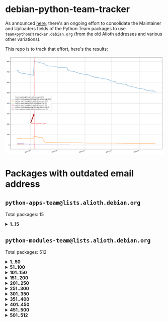 # debian-python-team-tracker



As announced [here](https://lists.debian.org/debian-python/2021/08/msg00006.html), there's an ongoing effort to consolidate the Maintainer and Uploaders fields of the Python Team packages to use `team+python@tracker.debian.org` (from the old Alioth addresses and various other variations).



This repo is to track that effort, here's the results:



![Python team emails](images/python_team_emails.svg)


# Packages with outdated email address

## `python-apps-team@lists.alioth.debian.org`
Total packages: 15
<details>
<summary><b>1..15</b></summary>


| # | Package | Version |
| --- | --- | --- |
| 1 | [ctop](https://tracker.debian.org/ctop) | 1.0.0-2.1 |
| 2 | [db2twitter](https://tracker.debian.org/db2twitter) | 0.6-1.1 |
| 3 | [dodgy](https://tracker.debian.org/dodgy) | 0.1.9-3 |
| 4 | [etm](https://tracker.debian.org/etm) | 3.2.30-1.1 |
| 5 | [firmware-microbit-micropython](https://tracker.debian.org/firmware-microbit-micropython) | 1.0.1-2 |
| 6 | [freealchemist](https://tracker.debian.org/freealchemist) | 0.5-1.1 |
| 7 | [kanboard-cli](https://tracker.debian.org/kanboard-cli) | 0.0.2-1.1 |
| 8 | [lightyears](https://tracker.debian.org/lightyears) | 1.4-2 |
| 9 | [pipenv](https://tracker.debian.org/pipenv) | 11.9.0-1.1 |
| 10 | [prospector](https://tracker.debian.org/prospector) | 1.1.7-2 |
| 11 | [pybik](https://tracker.debian.org/pybik) | 3.0-3.1 |
| 12 | [retweet](https://tracker.debian.org/retweet) | 0.10-1.1 |
| 13 | [sen](https://tracker.debian.org/sen) | 0.6.1-0.1 |
| 14 | [sinntp](https://tracker.debian.org/sinntp) | 1.6-1.2 |
| 15 | [smem](https://tracker.debian.org/smem) | 1.5-1.1 |
</details>

## `python-modules-team@lists.alioth.debian.org`
Total packages: 512
<details>
<summary><b>1..50</b></summary>


| # | Package | Version |
| --- | --- | --- |
| 1 | [anorack](https://tracker.debian.org/anorack) | 0.2.7-1 |
| 2 | [anosql](https://tracker.debian.org/anosql) | 1.0.1-1 |
| 3 | [appdirs](https://tracker.debian.org/appdirs) | 1.4.4-1 |
| 4 | [asn1crypto](https://tracker.debian.org/asn1crypto) | 1.4.0-1 |
| 5 | [astral](https://tracker.debian.org/astral) | 1.6.1-2 |
| 6 | [authres](https://tracker.debian.org/authres) | 1.2.0-2 |
| 7 | [automat](https://tracker.debian.org/automat) | 20.2.0-1 |
| 8 | [azure-cosmos-table-python](https://tracker.debian.org/azure-cosmos-table-python) | 1.0.5+git20191025-5 |
| 9 | [bdist-nsi](https://tracker.debian.org/bdist-nsi) | 0.1.5-2 |
| 10 | [bernhard](https://tracker.debian.org/bernhard) | 0.2.6-2 |
| 11 | [betamax](https://tracker.debian.org/betamax) | 0.8.1-2 |
| 12 | [bibtexparser](https://tracker.debian.org/bibtexparser) | 1.1.0+ds-3 |
| 13 | [binaryornot](https://tracker.debian.org/binaryornot) | 0.4.4+dfsg-4 |
| 14 | [bitstruct](https://tracker.debian.org/bitstruct) | 8.9.0-1 |
| 15 | [case](https://tracker.debian.org/case) | 1.5.3+dfsg-3 |
| 16 | [cerealizer](https://tracker.debian.org/cerealizer) | 0.8.1-3 |
| 17 | [chardet](https://tracker.debian.org/chardet) | 4.0.0-1 |
| 18 | [chargebee-python](https://tracker.debian.org/chargebee-python) | 1.6.6-1 |
| 19 | [codicefiscale](https://tracker.debian.org/codicefiscale) | 0.9+ds0-2 |
| 20 | [colorclass](https://tracker.debian.org/colorclass) | 2.2.0-2.2 |
| 21 | [colorspacious](https://tracker.debian.org/colorspacious) | 1.1.2-2 |
| 22 | [commonmark](https://tracker.debian.org/commonmark) | 0.9.1-3 |
| 23 | [constantly](https://tracker.debian.org/constantly) | 15.1.0-2 |
| 24 | [contextlib2](https://tracker.debian.org/contextlib2) | 0.6.0.post1-1 |
| 25 | [cookiecutter](https://tracker.debian.org/cookiecutter) | 1.7.3-1 |
| 26 | [coreapi](https://tracker.debian.org/coreapi) | 2.3.3-4 |
| 27 | [coreschema](https://tracker.debian.org/coreschema) | 0.0.4-3 |
| 28 | [cov-core](https://tracker.debian.org/cov-core) | 1.15.0-3 |
| 29 | [cppy](https://tracker.debian.org/cppy) | 1.1.0-2 |
| 30 | [cram](https://tracker.debian.org/cram) | 0.7-4 |
| 31 | [cssutils](https://tracker.debian.org/cssutils) | 1.0.2-3 |
| 32 | [d2to1](https://tracker.debian.org/d2to1) | 0.2.12-2 |
| 33 | [deap](https://tracker.debian.org/deap) | 1.3.1-2 |
| 34 | [debiancontributors](https://tracker.debian.org/debiancontributors) | 0.7.8-2 |
| 35 | [devpi-common](https://tracker.debian.org/devpi-common) | 3.2.2-1.1 |
| 36 | [django-ajax-selects](https://tracker.debian.org/django-ajax-selects) | 1.7.0-3 |
| 37 | [django-bitfield](https://tracker.debian.org/django-bitfield) | 1.9.6-2 |
| 38 | [django-dirtyfields](https://tracker.debian.org/django-dirtyfields) | 1.3.1-2 |
| 39 | [django-environ](https://tracker.debian.org/django-environ) | 0.4.4-2 |
| 40 | [django-filter](https://tracker.debian.org/django-filter) | 2.4.0-1 |
| 41 | [django-hvad](https://tracker.debian.org/django-hvad) | 1.8.0-1.1 |
| 42 | [django-js-reverse](https://tracker.debian.org/django-js-reverse) | 0.7.3-1.1 |
| 43 | [django-macaddress](https://tracker.debian.org/django-macaddress) | 1.5.0-2 |
| 44 | [django-memoize](https://tracker.debian.org/django-memoize) | 2.2.0+dfsg-1 |
| 45 | [django-nose](https://tracker.debian.org/django-nose) | 1.4.6-2.1 |
| 46 | [django-notification](https://tracker.debian.org/django-notification) | 1.2.0-3 |
| 47 | [django-pagination](https://tracker.debian.org/django-pagination) | 1.0.7-4 |
| 48 | [django-paintstore](https://tracker.debian.org/django-paintstore) | 0.2-4 |
| 49 | [django-picklefield](https://tracker.debian.org/django-picklefield) | 3.0.1-1 |
| 50 | [django-pipeline](https://tracker.debian.org/django-pipeline) | 1.6.14-3 |
</details>
<details>
<summary><b>51..100</b></summary>

| # | Package | Version |
| --- | --- | --- |
| 51 | [django-q](https://tracker.debian.org/django-q) | 1.2.1-1 |
| 52 | [django-recurrence](https://tracker.debian.org/django-recurrence) | 1.10.3-1 |
| 53 | [django-simple-redis-admin](https://tracker.debian.org/django-simple-redis-admin) | 1.4.0-2 |
| 54 | [django-stronghold](https://tracker.debian.org/django-stronghold) | 0.3.0+debian-2 |
| 55 | [django-webpack-loader](https://tracker.debian.org/django-webpack-loader) | 0.6.0-2 |
| 56 | [django-wkhtmltopdf](https://tracker.debian.org/django-wkhtmltopdf) | 3.3.0-1 |
| 57 | [django-xmlrpc](https://tracker.debian.org/django-xmlrpc) | 0.1.8-2 |
| 58 | [djangorestframework-api-key](https://tracker.debian.org/djangorestframework-api-key) | 2.0.0-2 |
| 59 | [dkimpy](https://tracker.debian.org/dkimpy) | 1.0.5-1 |
| 60 | [dnsdiag](https://tracker.debian.org/dnsdiag) | 1.7.0-1.1 |
| 61 | [dockerpty](https://tracker.debian.org/dockerpty) | 0.4.1-2 |
| 62 | [dominate](https://tracker.debian.org/dominate) | 2.3.1-2 |
| 63 | [drf-generators](https://tracker.debian.org/drf-generators) | 0.5.0-1 |
| 64 | [elasticsearch-curator](https://tracker.debian.org/elasticsearch-curator) | 5.8.1-1 |
| 65 | [enum34](https://tracker.debian.org/enum34) | 1.1.6-4 |
| 66 | [enzyme](https://tracker.debian.org/enzyme) | 0.4.1-2 |
| 67 | [exam](https://tracker.debian.org/exam) | 0.10.5-3 |
| 68 | [factory-boy](https://tracker.debian.org/factory-boy) | 2.11.1-3 |
| 69 | [faker](https://tracker.debian.org/faker) | 0.9.3-0.1 |
| 70 | [fakesleep](https://tracker.debian.org/fakesleep) | 0.1-2 |
| 71 | [fastchunking](https://tracker.debian.org/fastchunking) | 0.0.3-2 |
| 72 | [feedgenerator](https://tracker.debian.org/feedgenerator) | 1.9-2 |
| 73 | [flake8-polyfill](https://tracker.debian.org/flake8-polyfill) | 1.0.2-2 |
| 74 | [flask-api](https://tracker.debian.org/flask-api) | 1.1+dfsg-1.1 |
| 75 | [flask-babelex](https://tracker.debian.org/flask-babelex) | 0.9.4-1 |
| 76 | [flask-bcrypt](https://tracker.debian.org/flask-bcrypt) | 0.7.1-2 |
| 77 | [flask-compress](https://tracker.debian.org/flask-compress) | 1.4.0-3 |
| 78 | [flask-gravatar](https://tracker.debian.org/flask-gravatar) | 0.4.2-2 |
| 79 | [flask-htmlmin](https://tracker.debian.org/flask-htmlmin) | 1.3.2-2 |
| 80 | [flask-ldapconn](https://tracker.debian.org/flask-ldapconn) | 0.7.2-1.1 |
| 81 | [flask-limiter](https://tracker.debian.org/flask-limiter) | 1.0.1-2 |
| 82 | [flask-login](https://tracker.debian.org/flask-login) | 0.5.0-1 |
| 83 | [flask-mail](https://tracker.debian.org/flask-mail) | 0.9.1+dfsg1-1.1 |
| 84 | [flask-mongoengine](https://tracker.debian.org/flask-mongoengine) | 0.9.3-4 |
| 85 | [flask-multistatic](https://tracker.debian.org/flask-multistatic) | 1.0-2 |
| 86 | [flask-script](https://tracker.debian.org/flask-script) | 2.0.6-2 |
| 87 | [flask-silk](https://tracker.debian.org/flask-silk) | 0.2-18 |
| 88 | [flask-wtf](https://tracker.debian.org/flask-wtf) | 0.14.3-1 |
| 89 | [flufl.bounce](https://tracker.debian.org/flufl.bounce) | 3.0.1-1 |
| 90 | [flufl.enum](https://tracker.debian.org/flufl.enum) | 4.1.1-3 |
| 91 | [flufl.i18n](https://tracker.debian.org/flufl.i18n) | 3.0.1-1 |
| 92 | [flufl.lock](https://tracker.debian.org/flufl.lock) | 5.0.1-1 |
| 93 | [flufl.password](https://tracker.debian.org/flufl.password) | 1.3-3 |
| 94 | [flufl.testing](https://tracker.debian.org/flufl.testing) | 0.7-2 |
| 95 | [gerritlib](https://tracker.debian.org/gerritlib) | 0.8.0-2 |
| 96 | [gmplot](https://tracker.debian.org/gmplot) | 1.2.0-2 |
| 97 | [gtextfsm](https://tracker.debian.org/gtextfsm) | 1.1.0-2 |
| 98 | [gtts](https://tracker.debian.org/gtts) | 2.0.3-1 |
| 99 | [gtts-token](https://tracker.debian.org/gtts-token) | 1.1.3-1 |
| 100 | [guzzle-sphinx-theme](https://tracker.debian.org/guzzle-sphinx-theme) | 0.7.11-5 |
</details>
<details>
<summary><b>101..150</b></summary>

| # | Package | Version |
| --- | --- | --- |
| 101 | [hachoir](https://tracker.debian.org/hachoir) | 3.1.0+dfsg-3 |
| 102 | [haproxy-log-analysis](https://tracker.debian.org/haproxy-log-analysis) | 2.0~b0-2 |
| 103 | [heapdict](https://tracker.debian.org/heapdict) | 1.0.1-1 |
| 104 | [hiro](https://tracker.debian.org/hiro) | 0.5-2 |
| 105 | [hypothesis-auto](https://tracker.debian.org/hypothesis-auto) | 1.1.4-2 |
| 106 | [importmagic](https://tracker.debian.org/importmagic) | 0.1.7-2 |
| 107 | [inflection](https://tracker.debian.org/inflection) | 0.3.1-2 |
| 108 | [json-tricks](https://tracker.debian.org/json-tricks) | 3.11.0-2 |
| 109 | [jsonhyperschema-codec](https://tracker.debian.org/jsonhyperschema-codec) | 1.0.3-2 |
| 110 | [junos-eznc](https://tracker.debian.org/junos-eznc) | 2.1.7-3 |
| 111 | [jupyter-sphinx-theme](https://tracker.debian.org/jupyter-sphinx-theme) | 0.0.6+ds1-10 |
| 112 | [kitchen](https://tracker.debian.org/kitchen) | 1.2.6-2 |
| 113 | [kivy](https://tracker.debian.org/kivy) | 1.11.0-2 |
| 114 | [lazr.delegates](https://tracker.debian.org/lazr.delegates) | 2.0.3-2 |
| 115 | [lazr.smtptest](https://tracker.debian.org/lazr.smtptest) | 2.0.3-2 |
| 116 | [lexicon](https://tracker.debian.org/lexicon) | 3.3.17-1 |
| 117 | [libthumbor](https://tracker.debian.org/libthumbor) | 1.3.3-2 |
| 118 | [logilab-constraint](https://tracker.debian.org/logilab-constraint) | 0.6.0-2 |
| 119 | [mako](https://tracker.debian.org/mako) | 1.1.3+ds1-2 |
| 120 | [manuel](https://tracker.debian.org/manuel) | 1.10.1-2 |
| 121 | [mercurial-extension-utils](https://tracker.debian.org/mercurial-extension-utils) | 1.5.1-3 |
| 122 | [mercurial-keyring](https://tracker.debian.org/mercurial-keyring) | 1.3.1-3 |
| 123 | [milksnake](https://tracker.debian.org/milksnake) | 0.1.5-1 |
| 124 | [mimerender](https://tracker.debian.org/mimerender) | 0.6.0-2 |
| 125 | [mmllib](https://tracker.debian.org/mmllib) | 0.3.0.post1-2 |
| 126 | [mockldap](https://tracker.debian.org/mockldap) | 0.3.0-4 |
| 127 | [modernize](https://tracker.debian.org/modernize) | 0.7-2 |
| 128 | [moksha.common](https://tracker.debian.org/moksha.common) | 1.2.5-4 |
| 129 | [mrtparse](https://tracker.debian.org/mrtparse) | 1.6-2 |
| 130 | [musicbrainzngs](https://tracker.debian.org/musicbrainzngs) | 0.7.1-2 |
| 131 | [mutagen](https://tracker.debian.org/mutagen) | 1.45.1-2 |
| 132 | [mwic](https://tracker.debian.org/mwic) | 0.7.8-1 |
| 133 | [mysql-connector-python](https://tracker.debian.org/mysql-connector-python) | 8.0.15-2 |
| 134 | [nb2plots](https://tracker.debian.org/nb2plots) | 0.6-2 |
| 135 | [netmiko](https://tracker.debian.org/netmiko) | 2.4.2-1 |
| 136 | [networkx](https://tracker.debian.org/networkx) | 2.5+ds-2 |
| 137 | [nose2](https://tracker.debian.org/nose2) | 0.9.2-1 |
| 138 | [nose2-cov](https://tracker.debian.org/nose2-cov) | 1.0a4-3 |
| 139 | [ntplib](https://tracker.debian.org/ntplib) | 0.3.3-2 |
| 140 | [numpy-stl](https://tracker.debian.org/numpy-stl) | 2.9.0-1 |
| 141 | [numpydoc](https://tracker.debian.org/numpydoc) | 1.1.0-3 |
| 142 | [obsub](https://tracker.debian.org/obsub) | 0.2-4 |
| 143 | [okasha](https://tracker.debian.org/okasha) | 0.2.4-4 |
| 144 | [overpass](https://tracker.debian.org/overpass) | 0.7-1 |
| 145 | [pastescript](https://tracker.debian.org/pastescript) | 2.0.2-4 |
| 146 | [pep8](https://tracker.debian.org/pep8) | 1.7.1-9 |
| 147 | [pep8-naming](https://tracker.debian.org/pep8-naming) | 0.10.0-1 |
| 148 | [pg8000](https://tracker.debian.org/pg8000) | 1.10.6-2 |
| 149 | [pidcat](https://tracker.debian.org/pidcat) | 2.1.0-4 |
| 150 | [pilkit](https://tracker.debian.org/pilkit) | 2.0-3 |
</details>
<details>
<summary><b>151..200</b></summary>

| # | Package | Version |
| --- | --- | --- |
| 151 | [plastex](https://tracker.debian.org/plastex) | 2.1-2 |
| 152 | [portio](https://tracker.debian.org/portio) | 0.5-4 |
| 153 | [power](https://tracker.debian.org/power) | 1.4+dfsg-4 |
| 154 | [pprintpp](https://tracker.debian.org/pprintpp) | 0.4.0-2 |
| 155 | [preggy](https://tracker.debian.org/preggy) | 1.4.4-1 |
| 156 | [ptable](https://tracker.debian.org/ptable) | 0.9.2-2 |
| 157 | [py-radix](https://tracker.debian.org/py-radix) | 0.10.0-3 |
| 158 | [py3dns](https://tracker.debian.org/py3dns) | 3.2.1-1 |
| 159 | [pyasn1](https://tracker.debian.org/pyasn1) | 0.4.8-1 |
| 160 | [pybindgen](https://tracker.debian.org/pybindgen) | 0.20.0+dfsg1-2 |
| 161 | [pycallgraph](https://tracker.debian.org/pycallgraph) | 1.1.3-1.2 |
| 162 | [pyclamd](https://tracker.debian.org/pyclamd) | 0.4.0-2 |
| 163 | [pycodestyle](https://tracker.debian.org/pycodestyle) | 2.6.0-1 |
| 164 | [pycxx](https://tracker.debian.org/pycxx) | 7.1.4-0.2 |
| 165 | [pydbus](https://tracker.debian.org/pydbus) | 0.6.0-4 |
| 166 | [pydenticon](https://tracker.debian.org/pydenticon) | 0.3.1-2 |
| 167 | [pydispatcher](https://tracker.debian.org/pydispatcher) | 2.0.5-2 |
| 168 | [pydle](https://tracker.debian.org/pydle) | 0.9.4-2 |
| 169 | [pyeapi](https://tracker.debian.org/pyeapi) | 0.8.1-2 |
| 170 | [pyee](https://tracker.debian.org/pyee) | 7.0.2-1 |
| 171 | [pyenchant](https://tracker.debian.org/pyenchant) | 3.2.0-1 |
| 172 | [pyfg](https://tracker.debian.org/pyfg) | 0.50-2 |
| 173 | [pyfiglet](https://tracker.debian.org/pyfiglet) | 0.8.0+dfsg-1 |
| 174 | [pyfribidi](https://tracker.debian.org/pyfribidi) | 0.12.0+repack-7 |
| 175 | [pygeoif](https://tracker.debian.org/pygeoif) | 0.7-2 |
| 176 | [pygtail](https://tracker.debian.org/pygtail) | 0.6.1-2 |
| 177 | [pygtkspellcheck](https://tracker.debian.org/pygtkspellcheck) | 4.0.5-2 |
| 178 | [pyinotify](https://tracker.debian.org/pyinotify) | 0.9.6-1.3 |
| 179 | [pyiosxr](https://tracker.debian.org/pyiosxr) | 0.52-1.1 |
| 180 | [pyjavaproperties](https://tracker.debian.org/pyjavaproperties) | 0.7-2 |
| 181 | [pyjokes](https://tracker.debian.org/pyjokes) | 0.5.0-3 |
| 182 | [pykcs11](https://tracker.debian.org/pykcs11) | 1.5.10-1 |
| 183 | [pylama](https://tracker.debian.org/pylama) | 7.4.3-3 |
| 184 | [pylibmc](https://tracker.debian.org/pylibmc) | 1.5.2-3 |
| 185 | [pylint-celery](https://tracker.debian.org/pylint-celery) | 0.3-5 |
| 186 | [pylint-common](https://tracker.debian.org/pylint-common) | 0.2.5-4 |
| 187 | [pylint-django](https://tracker.debian.org/pylint-django) | 2.0.13-1 |
| 188 | [pylint-flask](https://tracker.debian.org/pylint-flask) | 0.5-4 |
| 189 | [pylint-plugin-utils](https://tracker.debian.org/pylint-plugin-utils) | 0.6-1 |
| 190 | [pymacs](https://tracker.debian.org/pymacs) | 0.25-3 |
| 191 | [pymodbus](https://tracker.debian.org/pymodbus) | 2.1.0+dfsg-2 |
| 192 | [pynag](https://tracker.debian.org/pynag) | 1.1.2+dfsg-2 |
| 193 | [pynliner](https://tracker.debian.org/pynliner) | 0.8.0-2 |
| 194 | [pyopengl](https://tracker.debian.org/pyopengl) | 3.1.5+dfsg-1 |
| 195 | [pyparsing](https://tracker.debian.org/pyparsing) | 2.4.7-1 |
| 196 | [pyprind](https://tracker.debian.org/pyprind) | 2.11.2-2 |
| 197 | [pyquery](https://tracker.debian.org/pyquery) | 1.2.9-4 |
| 198 | [pyrad](https://tracker.debian.org/pyrad) | 2.1-2 |
| 199 | [pyrsistent](https://tracker.debian.org/pyrsistent) | 0.15.5-1 |
| 200 | [pysimplesoap](https://tracker.debian.org/pysimplesoap) | 1.16.2-3 |
</details>
<details>
<summary><b>201..250</b></summary>

| # | Package | Version |
| --- | --- | --- |
| 201 | [pysmi](https://tracker.debian.org/pysmi) | 0.3.2-2 |
| 202 | [pysodium](https://tracker.debian.org/pysodium) | 0.7.0-2 |
| 203 | [pyspf](https://tracker.debian.org/pyspf) | 2.0.14-2 |
| 204 | [pysrt](https://tracker.debian.org/pysrt) | 1.0.1-2 |
| 205 | [pyssim](https://tracker.debian.org/pyssim) | 0.2-2 |
| 206 | [pytaglib](https://tracker.debian.org/pytaglib) | 0.3.6+dfsg-2 |
| 207 | [pytds](https://tracker.debian.org/pytds) | 1.10.0-1 |
| 208 | [pytest-bdd](https://tracker.debian.org/pytest-bdd) | 3.2.1-1 |
| 209 | [pytest-cookies](https://tracker.debian.org/pytest-cookies) | 0.4.0-1 |
| 210 | [pytest-django](https://tracker.debian.org/pytest-django) | 3.5.1-1 |
| 211 | [pytest-expect](https://tracker.debian.org/pytest-expect) | 1.1.0-2 |
| 212 | [pytest-httpbin](https://tracker.debian.org/pytest-httpbin) | 1.0.0-2 |
| 213 | [pytest-instafail](https://tracker.debian.org/pytest-instafail) | 0.4.2-1 |
| 214 | [pytest-runner](https://tracker.debian.org/pytest-runner) | 2.11.1-1.2 |
| 215 | [pytest-sugar](https://tracker.debian.org/pytest-sugar) | 0.9.4-1 |
| 216 | [pytest-tornado](https://tracker.debian.org/pytest-tornado) | 0.8.1-1 |
| 217 | [pytest-vcr](https://tracker.debian.org/pytest-vcr) | 1.0.2-2 |
| 218 | [python-activipy](https://tracker.debian.org/python-activipy) | 0.1-7 |
| 219 | [python-adal](https://tracker.debian.org/python-adal) | 1.2.2-1 |
| 220 | [python-aiohttp-session](https://tracker.debian.org/python-aiohttp-session) | 2.9.0-2 |
| 221 | [python-aioinflux](https://tracker.debian.org/python-aioinflux) | 0.9.0-2 |
| 222 | [python-aiomeasures](https://tracker.debian.org/python-aiomeasures) | 0.5.14-3 |
| 223 | [python-amqplib](https://tracker.debian.org/python-amqplib) | 1.0.2-2 |
| 224 | [python-apptools](https://tracker.debian.org/python-apptools) | 4.5.0-1.1 |
| 225 | [python-aptly](https://tracker.debian.org/python-aptly) | 0.12.10-2 |
| 226 | [python-args](https://tracker.debian.org/python-args) | 0.1.0-3 |
| 227 | [python-arpy](https://tracker.debian.org/python-arpy) | 1.1.1-4 |
| 228 | [python-astor](https://tracker.debian.org/python-astor) | 0.8.1-1 |
| 229 | [python-base58](https://tracker.debian.org/python-base58) | 1.0.3-1.1 |
| 230 | [python-bcdoc](https://tracker.debian.org/python-bcdoc) | 0.16.0-2 |
| 231 | [python-bitbucket-api](https://tracker.debian.org/python-bitbucket-api) | 0.5.0-3 |
| 232 | [python-box](https://tracker.debian.org/python-box) | 3.4.6-2 |
| 233 | [python-btrees](https://tracker.debian.org/python-btrees) | 4.3.1-2 |
| 234 | [python-cerberus](https://tracker.debian.org/python-cerberus) | 1.3.2-1 |
| 235 | [python-click-log](https://tracker.debian.org/python-click-log) | 0.2.1-2 |
| 236 | [python-clint](https://tracker.debian.org/python-clint) | 0.5.1-3 |
| 237 | [python-cluster](https://tracker.debian.org/python-cluster) | 1.3.3-3 |
| 238 | [python-cmarkgfm](https://tracker.debian.org/python-cmarkgfm) | 0.4.2-1 |
| 239 | [python-coloredlogs](https://tracker.debian.org/python-coloredlogs) | 7.3-2 |
| 240 | [python-colour](https://tracker.debian.org/python-colour) | 0.1.5-2 |
| 241 | [python-consul](https://tracker.debian.org/python-consul) | 0.7.1-1.1 |
| 242 | [python-cookies](https://tracker.debian.org/python-cookies) | 2.2.1-3 |
| 243 | [python-cpuinfo](https://tracker.debian.org/python-cpuinfo) | 5.0.0-2 |
| 244 | [python-crcmod](https://tracker.debian.org/python-crcmod) | 1.7+dfsg-2 |
| 245 | [python-cs](https://tracker.debian.org/python-cs) | 2.7.1-1 |
| 246 | [python-dbfread](https://tracker.debian.org/python-dbfread) | 2.0.7-3 |
| 247 | [python-decorator](https://tracker.debian.org/python-decorator) | 4.4.2-2 |
| 248 | [python-demjson](https://tracker.debian.org/python-demjson) | 2.2.4-5 |
| 249 | [python-diaspy](https://tracker.debian.org/python-diaspy) | 0.6.0-2 |
| 250 | [python-dict2xml](https://tracker.debian.org/python-dict2xml) | 1.7.0-1 |
</details>
<details>
<summary><b>251..300</b></summary>

| # | Package | Version |
| --- | --- | --- |
| 251 | [python-dictobj](https://tracker.debian.org/python-dictobj) | 0.4-4 |
| 252 | [python-distutils-extra](https://tracker.debian.org/python-distutils-extra) | 2.45 |
| 253 | [python-django-casclient](https://tracker.debian.org/python-django-casclient) | 1.5.3-1 |
| 254 | [python-django-etcd-settings](https://tracker.debian.org/python-django-etcd-settings) | 0.1.13+dfsg-3 |
| 255 | [python-django-gravatar2](https://tracker.debian.org/python-django-gravatar2) | 1.4.4-2 |
| 256 | [python-django-jsonfield](https://tracker.debian.org/python-django-jsonfield) | 1.4.0-2 |
| 257 | [python-django-push-notifications](https://tracker.debian.org/python-django-push-notifications) | 1.4.1-1 |
| 258 | [python-django-simple-history](https://tracker.debian.org/python-django-simple-history) | 2.7.0-1.1 |
| 259 | [python-doubleratchet](https://tracker.debian.org/python-doubleratchet) | 0.6.0-2 |
| 260 | [python-dpkt](https://tracker.debian.org/python-dpkt) | 1.9.2-2 |
| 261 | [python-easywebdav](https://tracker.debian.org/python-easywebdav) | 1.2.0-8 |
| 262 | [python-envisage](https://tracker.debian.org/python-envisage) | 4.9.0-2.1 |
| 263 | [python-envparse](https://tracker.debian.org/python-envparse) | 0.2.0-2 |
| 264 | [python-envs](https://tracker.debian.org/python-envs) | 1.2.6-1.1 |
| 265 | [python-epc](https://tracker.debian.org/python-epc) | 0.0.5-3 |
| 266 | [python-etcd](https://tracker.debian.org/python-etcd) | 0.4.5-2 |
| 267 | [python-ethtool](https://tracker.debian.org/python-ethtool) | 0.14-3 |
| 268 | [python-ewmh](https://tracker.debian.org/python-ewmh) | 0.1.6-2 |
| 269 | [python-exotel](https://tracker.debian.org/python-exotel) | 0.1.5-2 |
| 270 | [python-feather-format](https://tracker.debian.org/python-feather-format) | 0.3.1+dfsg1-4 |
| 271 | [python-flaky](https://tracker.debian.org/python-flaky) | 3.7.0-1 |
| 272 | [python-flask-marshmallow](https://tracker.debian.org/python-flask-marshmallow) | 0.10.1-4 |
| 273 | [python-flask-seeder](https://tracker.debian.org/python-flask-seeder) | 0.1~a2-2 |
| 274 | [python-genty](https://tracker.debian.org/python-genty) | 1.3.2-1 |
| 275 | [python-geoip](https://tracker.debian.org/python-geoip) | 1.3.2-3 |
| 276 | [python-geoip2](https://tracker.debian.org/python-geoip2) | 2.9.0+dfsg1-2 |
| 277 | [python-gflags](https://tracker.debian.org/python-gflags) | 1.5.1-7 |
| 278 | [python-glob2](https://tracker.debian.org/python-glob2) | 0.5-3 |
| 279 | [python-hashids](https://tracker.debian.org/python-hashids) | 1.3.1-1 |
| 280 | [python-hidapi](https://tracker.debian.org/python-hidapi) | 0.9.0.post3-2 |
| 281 | [python-hiredis](https://tracker.debian.org/python-hiredis) | 1.0.1-1 |
| 282 | [python-hpilo](https://tracker.debian.org/python-hpilo) | 4.3-3 |
| 283 | [python-html2text](https://tracker.debian.org/python-html2text) | 2020.1.16-1 |
| 284 | [python-http-parser](https://tracker.debian.org/python-http-parser) | 0.9.0-1 |
| 285 | [python-httptools](https://tracker.debian.org/python-httptools) | 0.1.1-1 |
| 286 | [python-icalendar](https://tracker.debian.org/python-icalendar) | 4.0.3-4 |
| 287 | [python-iniparse](https://tracker.debian.org/python-iniparse) | 0.4-3 |
| 288 | [python-ipaddress](https://tracker.debian.org/python-ipaddress) | 1.0.23-1 |
| 289 | [python-ipfix](https://tracker.debian.org/python-ipfix) | 0.9.7-2 |
| 290 | [python-irodsclient](https://tracker.debian.org/python-irodsclient) | 0.8.1-2 |
| 291 | [python-isc-dhcp-leases](https://tracker.debian.org/python-isc-dhcp-leases) | 0.9.1-2 |
| 292 | [python-iso3166](https://tracker.debian.org/python-iso3166) | 0.8.git20170319-2 |
| 293 | [python-isoweek](https://tracker.debian.org/python-isoweek) | 1.3.3-3 |
| 294 | [python-jmespath](https://tracker.debian.org/python-jmespath) | 0.10.0-1 |
| 295 | [python-jsonrpc](https://tracker.debian.org/python-jsonrpc) | 1.13.0-1 |
| 296 | [python-junit-xml](https://tracker.debian.org/python-junit-xml) | 1.9-1 |
| 297 | [python-kanboard](https://tracker.debian.org/python-kanboard) | 1.0.1-1.1 |
| 298 | [python-langdetect](https://tracker.debian.org/python-langdetect) | 1.0.7-4 |
| 299 | [python-ldap](https://tracker.debian.org/python-ldap) | 3.2.0-4 |
| 300 | [python-ldapdomaindump](https://tracker.debian.org/python-ldapdomaindump) | 0.9.3-1 |
</details>
<details>
<summary><b>301..350</b></summary>

| # | Package | Version |
| --- | --- | --- |
| 301 | [python-libguess](https://tracker.debian.org/python-libguess) | 1.1-4 |
| 302 | [python-logfury](https://tracker.debian.org/python-logfury) | 0.1.2-4 |
| 303 | [python-lupa](https://tracker.debian.org/python-lupa) | 1.9+dfsg-1 |
| 304 | [python-mailer](https://tracker.debian.org/python-mailer) | 0.8.1-4 |
| 305 | [python-mastodon](https://tracker.debian.org/python-mastodon) | 1.5.1-1 |
| 306 | [python-mccabe](https://tracker.debian.org/python-mccabe) | 0.6.1-3 |
| 307 | [python-measurement](https://tracker.debian.org/python-measurement) | 2.0.1-2 |
| 308 | [python-meld3](https://tracker.debian.org/python-meld3) | 1.0.2-3 |
| 309 | [python-mnemonic](https://tracker.debian.org/python-mnemonic) | 0.19-1 |
| 310 | [python-model-mommy](https://tracker.debian.org/python-model-mommy) | 1.6.0-2 |
| 311 | [python-morris](https://tracker.debian.org/python-morris) | 1.2-2 |
| 312 | [python-mpegdash](https://tracker.debian.org/python-mpegdash) | 0.2.0-1 |
| 313 | [python-multidict](https://tracker.debian.org/python-multidict) | 5.1.0-1 |
| 314 | [python-munch](https://tracker.debian.org/python-munch) | 2.3.2-2 |
| 315 | [python-murmurhash](https://tracker.debian.org/python-murmurhash) | 1.0.2-1 |
| 316 | [python-nine](https://tracker.debian.org/python-nine) | 1.1.0-1 |
| 317 | [python-noise](https://tracker.debian.org/python-noise) | 1.2.3-3 |
| 318 | [python-notify2](https://tracker.debian.org/python-notify2) | 0.3-4 |
| 319 | [python-ntlm-auth](https://tracker.debian.org/python-ntlm-auth) | 1.4.0-1 |
| 320 | [python-oauth](https://tracker.debian.org/python-oauth) | 1.0.1-6 |
| 321 | [python-offtrac](https://tracker.debian.org/python-offtrac) | 0.1.0-2.1 |
| 322 | [python-opcua](https://tracker.debian.org/python-opcua) | 0.98.11-1 |
| 323 | [python-openid-cla](https://tracker.debian.org/python-openid-cla) | 1.2-2 |
| 324 | [python-openid-teams](https://tracker.debian.org/python-openid-teams) | 1.2-2 |
| 325 | [python-openidc-client](https://tracker.debian.org/python-openidc-client) | 0.6.0-1.1 |
| 326 | [python-opentimestamps](https://tracker.debian.org/python-opentimestamps) | 0.4.1-1 |
| 327 | [python-padme](https://tracker.debian.org/python-padme) | 1.1.1-3 |
| 328 | [python-pampy](https://tracker.debian.org/python-pampy) | 1.8.4-2 |
| 329 | [python-path-and-address](https://tracker.debian.org/python-path-and-address) | 2.0.1-2 |
| 330 | [python-pathtools](https://tracker.debian.org/python-pathtools) | 0.1.2-4 |
| 331 | [python-paypal](https://tracker.debian.org/python-paypal) | 1.2.5-3 |
| 332 | [python-peakutils](https://tracker.debian.org/python-peakutils) | 1.3.3+ds-2 |
| 333 | [python-pem](https://tracker.debian.org/python-pem) | 19.1.0-1 |
| 334 | [python-persistent](https://tracker.debian.org/python-persistent) | 4.6.4-0.2 |
| 335 | [python-pex](https://tracker.debian.org/python-pex) | 1.1.14-3.1 |
| 336 | [python-pgpdump](https://tracker.debian.org/python-pgpdump) | 1.5-2 |
| 337 | [python-pgspecial](https://tracker.debian.org/python-pgspecial) | 1.11.10+dfsg1-1 |
| 338 | [python-phonenumbers](https://tracker.debian.org/python-phonenumbers) | 8.12.1-1 |
| 339 | [python-picklable-itertools](https://tracker.debian.org/python-picklable-itertools) | 0.1.1-3 |
| 340 | [python-plaster](https://tracker.debian.org/python-plaster) | 1.0-2 |
| 341 | [python-plaster-pastedeploy](https://tracker.debian.org/python-plaster-pastedeploy) | 0.5-3 |
| 342 | [python-prctl](https://tracker.debian.org/python-prctl) | 1.7-2 |
| 343 | [python-preshed](https://tracker.debian.org/python-preshed) | 3.0.2-1 |
| 344 | [python-pretend](https://tracker.debian.org/python-pretend) | 1.0.9-1 |
| 345 | [python-prettylog](https://tracker.debian.org/python-prettylog) | 0.1.0-2 |
| 346 | [python-priority](https://tracker.debian.org/python-priority) | 1.3.0-3 |
| 347 | [python-progressbar](https://tracker.debian.org/python-progressbar) | 2.5-2 |
| 348 | [python-pskc](https://tracker.debian.org/python-pskc) | 1.1-3 |
| 349 | [python-py-zipkin](https://tracker.debian.org/python-py-zipkin) | 0.15.0-1.1 |
| 350 | [python-pyasn1-modules](https://tracker.debian.org/python-pyasn1-modules) | 0.2.1-1 |
</details>
<details>
<summary><b>351..400</b></summary>

| # | Package | Version |
| --- | --- | --- |
| 351 | [python-pyface](https://tracker.debian.org/python-pyface) | 6.1.2-2 |
| 352 | [python-pyftpdlib](https://tracker.debian.org/python-pyftpdlib) | 1.5.4-2 |
| 353 | [python-pygerrit2](https://tracker.debian.org/python-pygerrit2) | 2.0.4-2 |
| 354 | [python-pypump](https://tracker.debian.org/python-pypump) | 0.7-3 |
| 355 | [python-pysnmp4-apps](https://tracker.debian.org/python-pysnmp4-apps) | 0.3.2-2.2 |
| 356 | [python-pysnmp4-mibs](https://tracker.debian.org/python-pysnmp4-mibs) | 0.1.3-3 |
| 357 | [python-pytest-benchmark](https://tracker.debian.org/python-pytest-benchmark) | 3.2.2-2 |
| 358 | [python-pyvmomi](https://tracker.debian.org/python-pyvmomi) | 6.7.1-3 |
| 359 | [python-rarfile](https://tracker.debian.org/python-rarfile) | 3.1-1 |
| 360 | [python-ratelimiter](https://tracker.debian.org/python-ratelimiter) | 1.2.0.post0-1 |
| 361 | [python-redisearch-py](https://tracker.debian.org/python-redisearch-py) | 1.0.0-1 |
| 362 | [python-releases](https://tracker.debian.org/python-releases) | 1.6.3-1 |
| 363 | [python-repoze.lru](https://tracker.debian.org/python-repoze.lru) | 0.7-2 |
| 364 | [python-repoze.sphinx.autointerface](https://tracker.debian.org/python-repoze.sphinx.autointerface) | 0.8-0.2 |
| 365 | [python-repoze.tm2](https://tracker.debian.org/python-repoze.tm2) | 2.0-2 |
| 366 | [python-requests-ntlm](https://tracker.debian.org/python-requests-ntlm) | 1.1.0-1.1 |
| 367 | [python-requirements-detector](https://tracker.debian.org/python-requirements-detector) | 0.6-2 |
| 368 | [python-restless](https://tracker.debian.org/python-restless) | 2.1.1-2 |
| 369 | [python-rpaths](https://tracker.debian.org/python-rpaths) | 0.13-1.1 |
| 370 | [python-rply](https://tracker.debian.org/python-rply) | 0.7.7-2 |
| 371 | [python-schedutils](https://tracker.debian.org/python-schedutils) | 0.6-2.1 |
| 372 | [python-schema](https://tracker.debian.org/python-schema) | 0.6.7-3 |
| 373 | [python-schroot](https://tracker.debian.org/python-schroot) | 0.4-4 |
| 374 | [python-scp](https://tracker.debian.org/python-scp) | 0.13.0-2 |
| 375 | [python-scrapy-djangoitem](https://tracker.debian.org/python-scrapy-djangoitem) | 1.1.1-4 |
| 376 | [python-scripttest](https://tracker.debian.org/python-scripttest) | 1.3-3 |
| 377 | [python-scruffy](https://tracker.debian.org/python-scruffy) | 0.3.3-2 |
| 378 | [python-sdnotify](https://tracker.debian.org/python-sdnotify) | 0.3.1-2 |
| 379 | [python-serverfiles](https://tracker.debian.org/python-serverfiles) | 0.3.0-1 |
| 380 | [python-service-identity](https://tracker.debian.org/python-service-identity) | 18.1.0-6 |
| 381 | [python-sexpdata](https://tracker.debian.org/python-sexpdata) | 0.0.3-2 |
| 382 | [python-shade](https://tracker.debian.org/python-shade) | 1.30.0-3 |
| 383 | [python-shellescape](https://tracker.debian.org/python-shellescape) | 3.4.1-4 |
| 384 | [python-simpy](https://tracker.debian.org/python-simpy) | 2.3.1+dfsg-2 |
| 385 | [python-simpy3](https://tracker.debian.org/python-simpy3) | 3.0.11-2 |
| 386 | [python-slimmer](https://tracker.debian.org/python-slimmer) | 0.1.30-8 |
| 387 | [python-slugify](https://tracker.debian.org/python-slugify) | 4.0.0-1 |
| 388 | [python-smstrade](https://tracker.debian.org/python-smstrade) | 0.2.4-6 |
| 389 | [python-socketpool](https://tracker.debian.org/python-socketpool) | 0.5.3-5 |
| 390 | [python-sphinx-issues](https://tracker.debian.org/python-sphinx-issues) | 1.2.0-2 |
| 391 | [python-spur](https://tracker.debian.org/python-spur) | 0.3.21-1 |
| 392 | [python-srp](https://tracker.debian.org/python-srp) | 1.0.15-1 |
| 393 | [python-statsd](https://tracker.debian.org/python-statsd) | 3.3.0-2 |
| 394 | [python-stopit](https://tracker.debian.org/python-stopit) | 1.1.2-1 |
| 395 | [python-structlog](https://tracker.debian.org/python-structlog) | 20.1.0-1 |
| 396 | [python-sunlight](https://tracker.debian.org/python-sunlight) | 1.1.5-3 |
| 397 | [python-suntime](https://tracker.debian.org/python-suntime) | 1.2.5-2 |
| 398 | [python-tempita](https://tracker.debian.org/python-tempita) | 0.5.2-6 |
| 399 | [python-test-server](https://tracker.debian.org/python-test-server) | 0.0.27-2 |
| 400 | [python-testing.common.database](https://tracker.debian.org/python-testing.common.database) | 2.0.0-2 |
</details>
<details>
<summary><b>401..450</b></summary>

| # | Package | Version |
| --- | --- | --- |
| 401 | [python-testing.mysqld](https://tracker.debian.org/python-testing.mysqld) | 1.4.0-4 |
| 402 | [python-testing.postgresql](https://tracker.debian.org/python-testing.postgresql) | 1.3.0-2 |
| 403 | [python-thriftpy](https://tracker.debian.org/python-thriftpy) | 0.3.9+ds1-1 |
| 404 | [python-tinycss](https://tracker.debian.org/python-tinycss) | 0.4-3 |
| 405 | [python-tktreectrl](https://tracker.debian.org/python-tktreectrl) | 2.0.2-3 |
| 406 | [python-traits](https://tracker.debian.org/python-traits) | 5.2.0-2 |
| 407 | [python-traitsui](https://tracker.debian.org/python-traitsui) | 6.1.3-3 |
| 408 | [python-translationstring](https://tracker.debian.org/python-translationstring) | 1.4-1 |
| 409 | [python-twitter](https://tracker.debian.org/python-twitter) | 3.3-2 |
| 410 | [python-typeguard](https://tracker.debian.org/python-typeguard) | 2.2.2-1.1 |
| 411 | [python-tzlocal](https://tracker.debian.org/python-tzlocal) | 2.1-1 |
| 412 | [python-udatetime](https://tracker.debian.org/python-udatetime) | 0.0.16-4 |
| 413 | [python-unicodecsv](https://tracker.debian.org/python-unicodecsv) | 0.14.1-2 |
| 414 | [python-unidiff](https://tracker.debian.org/python-unidiff) | 0.5.5-2 |
| 415 | [python-urlobject](https://tracker.debian.org/python-urlobject) | 2.4.3-3 |
| 416 | [python-urwidtrees](https://tracker.debian.org/python-urwidtrees) | 1.0.3.dev0-1 |
| 417 | [python-utils](https://tracker.debian.org/python-utils) | 2.3.0-2 |
| 418 | [python-vagrant](https://tracker.debian.org/python-vagrant) | 0.5.15-3 |
| 419 | [python-venusian](https://tracker.debian.org/python-venusian) | 3.0.0-1 |
| 420 | [python-vobject](https://tracker.debian.org/python-vobject) | 0.9.6.1-0.2 |
| 421 | [python-webob](https://tracker.debian.org/python-webob) | 1:1.8.6-1.1 |
| 422 | [python-wget](https://tracker.debian.org/python-wget) | 3.2-3 |
| 423 | [python-wheezy.template](https://tracker.debian.org/python-wheezy.template) | 0.1.167-2 |
| 424 | [python-whoosh](https://tracker.debian.org/python-whoosh) | 2.7.4+git6-g9134ad92-5 |
| 425 | [python-wither](https://tracker.debian.org/python-wither) | 1.1-2 |
| 426 | [python-wsgilog](https://tracker.debian.org/python-wsgilog) | 0.3.1-3 |
| 427 | [python-x3dh](https://tracker.debian.org/python-x3dh) | 0.5.8-2 |
| 428 | [python-xeddsa](https://tracker.debian.org/python-xeddsa) | 0.4.6-2 |
| 429 | [python-yaswfp](https://tracker.debian.org/python-yaswfp) | 0.9.3-1.1 |
| 430 | [python-zc.customdoctests](https://tracker.debian.org/python-zc.customdoctests) | 1.0.1-2 |
| 431 | [python-zipp](https://tracker.debian.org/python-zipp) | 1.0.0-3 |
| 432 | [python-zxcvbn](https://tracker.debian.org/python-zxcvbn) | 4.4.28-2 |
| 433 | [python3-proselint](https://tracker.debian.org/python3-proselint) | 0.10.2-2 |
| 434 | [pythondialog](https://tracker.debian.org/pythondialog) | 3.5.1-1 |
| 435 | [pytoml](https://tracker.debian.org/pytoml) | 0.1.21-1 |
| 436 | [pyuca](https://tracker.debian.org/pyuca) | 1.2-2 |
| 437 | [pyutilib](https://tracker.debian.org/pyutilib) | 5.8.0-1 |
| 438 | [pywavelets](https://tracker.debian.org/pywavelets) | 1.1.1-1 |
| 439 | [pywinrm](https://tracker.debian.org/pywinrm) | 0.3.0-2 |
| 440 | [quark-sphinx-theme](https://tracker.debian.org/quark-sphinx-theme) | 0.5.1-2 |
| 441 | [readlike](https://tracker.debian.org/readlike) | 0.1.3-1.1 |
| 442 | [recommonmark](https://tracker.debian.org/recommonmark) | 0.6.0+ds-1 |
| 443 | [redis-py-cluster](https://tracker.debian.org/redis-py-cluster) | 2.0.0-1 |
| 444 | [reentry](https://tracker.debian.org/reentry) | 1.3.1-1 |
| 445 | [reparser](https://tracker.debian.org/reparser) | 1.4.3-1 |
| 446 | [requests-aws](https://tracker.debian.org/requests-aws) | 0.1.5-2 |
| 447 | [ripe-atlas-cousteau](https://tracker.debian.org/ripe-atlas-cousteau) | 1.4.2-3 |
| 448 | [ripe-atlas-sagan](https://tracker.debian.org/ripe-atlas-sagan) | 1.2.2-2 |
| 449 | [robot-detection](https://tracker.debian.org/robot-detection) | 0.4.0-2 |
| 450 | [routes](https://tracker.debian.org/routes) | 2.5.1-1 |
</details>
<details>
<summary><b>451..500</b></summary>

| # | Package | Version |
| --- | --- | --- |
| 451 | [sgmllib3k](https://tracker.debian.org/sgmllib3k) | 1.0.0-3 |
| 452 | [simplegeneric](https://tracker.debian.org/simplegeneric) | 0.8.1-3 |
| 453 | [singledispatch](https://tracker.debian.org/singledispatch) | 3.4.0.3-3 |
| 454 | [sireader](https://tracker.debian.org/sireader) | 1.1.1-2 |
| 455 | [sleekxmpp](https://tracker.debian.org/sleekxmpp) | 1.3.3-6 |
| 456 | [slimit](https://tracker.debian.org/slimit) | 0.8.1-4 |
| 457 | [smartypants](https://tracker.debian.org/smartypants) | 2.0.0-2 |
| 458 | [sortedcontainers](https://tracker.debian.org/sortedcontainers) | 2.1.0-2 |
| 459 | [speaklater](https://tracker.debian.org/speaklater) | 1.3-5 |
| 460 | [sphinx](https://tracker.debian.org/sphinx) | 1.8.5-2 |
| 461 | [sphinx](https://tracker.debian.org/sphinx) | 1.8.5-3 |
| 462 | [sphinx](https://tracker.debian.org/sphinx) | 1.8.5-4 |
| 463 | [sphinx](https://tracker.debian.org/sphinx) | 1.8.5-5 |
| 464 | [sphinx](https://tracker.debian.org/sphinx) | 2.4.3-2 |
| 465 | [sphinx](https://tracker.debian.org/sphinx) | 2.4.3-4 |
| 466 | [sphinx-autorun](https://tracker.debian.org/sphinx-autorun) | 1.1.0-3.1 |
| 467 | [sphinx-celery](https://tracker.debian.org/sphinx-celery) | 2.0.0-1 |
| 468 | [sphinx-intl](https://tracker.debian.org/sphinx-intl) | 2.0.1-2 |
| 469 | [sphinxcontrib-devhelp](https://tracker.debian.org/sphinxcontrib-devhelp) | 1.0.2-2 |
| 470 | [sphinxcontrib-doxylink](https://tracker.debian.org/sphinxcontrib-doxylink) | 1.5-1 |
| 471 | [sphinxcontrib-log-cabinet](https://tracker.debian.org/sphinxcontrib-log-cabinet) | 1.0.1-2 |
| 472 | [sphinxcontrib-qthelp](https://tracker.debian.org/sphinxcontrib-qthelp) | 1.0.3-2 |
| 473 | [sphinxcontrib-rubydomain](https://tracker.debian.org/sphinxcontrib-rubydomain) | 0.1~dev-20100804-2 |
| 474 | [sphinxcontrib-websupport](https://tracker.debian.org/sphinxcontrib-websupport) | 1.2.4-1 |
| 475 | [sphinxtesters](https://tracker.debian.org/sphinxtesters) | 0.2.3-1 |
| 476 | [sshpubkeys](https://tracker.debian.org/sshpubkeys) | 3.1.0-2.1 |
| 477 | [sshtunnel](https://tracker.debian.org/sshtunnel) | 0.1.4-2 |
| 478 | [stardicter](https://tracker.debian.org/stardicter) | 1.2-1 |
| 479 | [straight.plugin](https://tracker.debian.org/straight.plugin) | 1.4.1-3 |
| 480 | [stsci.distutils](https://tracker.debian.org/stsci.distutils) | 0.3.7-5 |
| 481 | [tagpy](https://tracker.debian.org/tagpy) | 2013.1-7 |
| 482 | [terminaltables](https://tracker.debian.org/terminaltables) | 3.1.0-3 |
| 483 | [texext](https://tracker.debian.org/texext) | 0.6.6-2 |
| 484 | [tinydb](https://tracker.debian.org/tinydb) | 3.15.2-2 |
| 485 | [translation-finder](https://tracker.debian.org/translation-finder) | 1.0-1 |
| 486 | [transmissionrpc](https://tracker.debian.org/transmissionrpc) | 0.11-4 |
| 487 | [twodict](https://tracker.debian.org/twodict) | 1.2-2 |
| 488 | [txws](https://tracker.debian.org/txws) | 0.9.1-4 |
| 489 | [txzmq](https://tracker.debian.org/txzmq) | 0.8.0-2 |
| 490 | [typogrify](https://tracker.debian.org/typogrify) | 1:2.0.7-2 |
| 491 | [u-msgpack-python](https://tracker.debian.org/u-msgpack-python) | 2.3.0-2 |
| 492 | [utidylib](https://tracker.debian.org/utidylib) | 0.5-3 |
| 493 | [validators](https://tracker.debian.org/validators) | 0.14.2-2 |
| 494 | [vcr.py](https://tracker.debian.org/vcr.py) | 4.0.2-1 |
| 495 | [vim-autopep8](https://tracker.debian.org/vim-autopep8) | 1.2.0-2 |
| 496 | [vsts-cd-manager](https://tracker.debian.org/vsts-cd-manager) | 1.0.2-3 |
| 497 | [wchartype](https://tracker.debian.org/wchartype) | 0.1-2 |
| 498 | [wcwidth](https://tracker.debian.org/wcwidth) | 0.1.9+dfsg1-2 |
| 499 | [webpy](https://tracker.debian.org/webpy) | 1:0.61-1 |
| 500 | [whichcraft](https://tracker.debian.org/whichcraft) | 0.4.1-2 |
</details>
<details>
<summary><b>501..512</b></summary>

| # | Package | Version |
| --- | --- | --- |
| 501 | [wikitrans](https://tracker.debian.org/wikitrans) | 1.3-1 |
| 502 | [willow](https://tracker.debian.org/willow) | 1.4-1 |
| 503 | [wlc](https://tracker.debian.org/wlc) | 1.2-1 |
| 504 | [wokkel](https://tracker.debian.org/wokkel) | 18.0.0-3.1 |
| 505 | [wsgiproxy2](https://tracker.debian.org/wsgiproxy2) | 0.4.5-1.1 |
| 506 | [wtf-peewee](https://tracker.debian.org/wtf-peewee) | 3.0.0+dfsg-2 |
| 507 | [wtforms](https://tracker.debian.org/wtforms) | 2.2.1-2 |
| 508 | [xhtml2pdf](https://tracker.debian.org/xhtml2pdf) | 0.2.4-1 |
| 509 | [xlwt](https://tracker.debian.org/xlwt) | 1.3.0-3 |
| 510 | [zc.lockfile](https://tracker.debian.org/zc.lockfile) | 2.0-1 |
| 511 | [zict](https://tracker.debian.org/zict) | 2.0.0-1 |
| 512 | [zope.deprecation](https://tracker.debian.org/zope.deprecation) | 4.4.0-4 |
</details>
